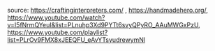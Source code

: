 source: https://craftinginterpreters.com/ , https://handmadehero.org/, https://www.youtube.com/watch?v=I5fNrmQYeuI&list=PLnuhp3Xd9PYTt6svyQPyRO_AAuMWGxPzU, https://www.youtube.com/playlist?list=PLrOv9FMX8xJEEQFU_eAvYTsyudrewymNl

